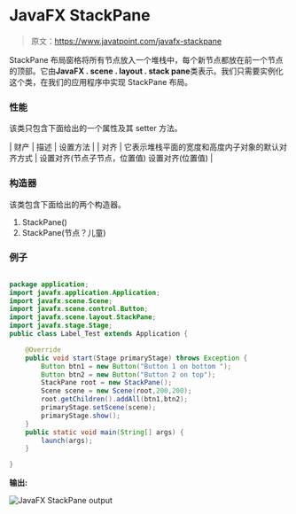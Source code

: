 # JavaFX StackPane

> 原文：<https://www.javatpoint.com/javafx-stackpane>

StackPane 布局窗格将所有节点放入一个堆栈中，每个新节点都放在前一个节点的顶部。它由**JavaFX . scene . layout . stack pane**类表示。我们只需要实例化这个类，在我们的应用程序中实现 StackPane 布局。

### 性能

该类只包含下面给出的一个属性及其 setter 方法。

| 财产 | 描述 | 设置方法 |
| 对齐 | 它表示堆栈平面的宽度和高度内子对象的默认对齐方式 | 设置对齐(节点子节点，位置值)
设置对齐(位置值) |

### 构造器

该类包含下面给出的两个构造器。

1.  StackPane()
2.  StackPane(节点？儿童)

### 例子

```java

package application;
import javafx.application.Application;
import javafx.scene.Scene;
import javafx.scene.control.Button;
import javafx.scene.layout.StackPane;
import javafx.stage.Stage;
public class Label_Test extends Application {

	@Override
	public void start(Stage primaryStage) throws Exception {
		Button btn1 = new Button("Button 1 on bottom ");
		Button btn2 = new Button("Button 2 on top");
		StackPane root = new StackPane();
		Scene scene = new Scene(root,200,200);
		root.getChildren().addAll(btn1,btn2);
		primaryStage.setScene(scene);
		primaryStage.show();
	}
	public static void main(String[] args) {
		launch(args);
	}

}

```

**输出:**

![JavaFX StackPane output](../img/6e3be86dd1dcb34fbc4359c2b2028fd5.png)